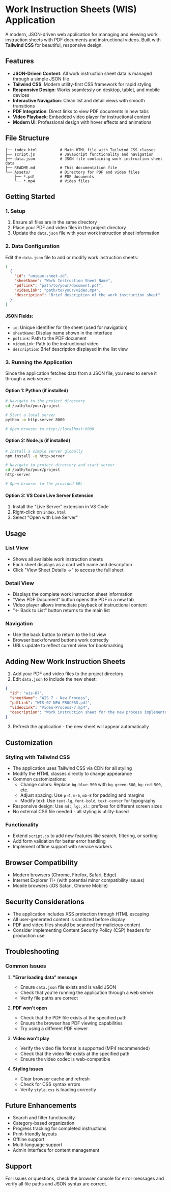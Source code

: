 # Work Instruction Sheets (WIS) Application

A modern, JSON-driven web application for managing and viewing work instruction sheets with PDF documents and instructional videos. Built with **Tailwind CSS** for beautiful, responsive design.

## Features

- **JSON-Driven Content**: All work instruction sheet data is managed through a simple JSON file
- **Tailwind CSS**: Modern utility-first CSS framework for rapid styling
- **Responsive Design**: Works seamlessly on desktop, tablet, and mobile devices
- **Interactive Navigation**: Clean list and detail views with smooth transitions
- **PDF Integration**: Direct links to view PDF documents in new tabs
- **Video Playback**: Embedded video player for instructional content
- **Modern UI**: Professional design with hover effects and animations

## File Structure

```
├── index.html          # Main HTML file with Tailwind CSS classes
├── script.js           # JavaScript functionality and navigation
├── data.json           # JSON file containing work instruction sheet data
├── README.md           # This documentation file
└── Assets/             # Directory for PDF and video files
    ├── *.pdf           # PDF documents
    └── *.mp4           # Video files
```

## Getting Started

### 1. Setup
1. Ensure all files are in the same directory
2. Place your PDF and video files in the project directory
3. Update the `data.json` file with your work instruction sheet information

### 2. Data Configuration

Edit the `data.json` file to add or modify work instruction sheets:

```json
[
  {
    "id": "unique-sheet-id",
    "sheetName": "Work Instruction Sheet Name",
    "pdfLink": "path/to/your/document.pdf",
    "videoLink": "path/to/your/video.mp4",
    "description": "Brief description of the work instruction sheet"
  }
]
```

#### JSON Fields:
- `id`: Unique identifier for the sheet (used for navigation)
- `sheetName`: Display name shown in the interface
- `pdfLink`: Path to the PDF document
- `videoLink`: Path to the instructional video
- `description`: Brief description displayed in the list view

### 3. Running the Application

Since the application fetches data from a JSON file, you need to serve it through a web server:

#### Option 1: Python (if installed)
```bash
# Navigate to the project directory
cd /path/to/your/project

# Start a local server
python -m http.server 8000

# Open browser to http://localhost:8000
```

#### Option 2: Node.js (if installed)
```bash
# Install a simple server globally
npm install -g http-server

# Navigate to project directory and start server
cd /path/to/your/project
http-server

# Open browser to the provided URL
```

#### Option 3: VS Code Live Server Extension
1. Install the "Live Server" extension in VS Code
2. Right-click on `index.html`
3. Select "Open with Live Server"

## Usage

### List View
- Shows all available work instruction sheets
- Each sheet displays as a card with name and description
- Click "View Sheet Details →" to access the full sheet

### Detail View
- Displays the complete work instruction sheet information
- "View PDF Document" button opens the PDF in a new tab
- Video player allows immediate playback of instructional content
- "← Back to List" button returns to the main list

### Navigation
- Use the back button to return to the list view
- Browser back/forward buttons work correctly
- URLs update to reflect current view for bookmarking

## Adding New Work Instruction Sheets

1. Add your PDF and video files to the project directory
2. Edit `data.json` to include the new sheet:

```json
{
  "id": "wis-07",
  "sheetName": "WIS 7 - New Process",
  "pdfLink": "WIS-07-NEW-PROCESS.pdf",
  "videoLink": "Video-Process-7.mp4",
  "description": "Work instruction sheet for the new process implementation"
}
```

3. Refresh the application - the new sheet will appear automatically

## Customization

### Styling with Tailwind CSS
- The application uses Tailwind CSS via CDN for all styling
- Modify the HTML classes directly to change appearance
- Common customizations:
  - Change colors: Replace `bg-blue-500` with `bg-green-500`, `bg-red-500`, etc.
  - Adjust spacing: Use `p-4`, `m-6`, `mb-8` for padding and margins
  - Modify text: Use `text-lg`, `font-bold`, `text-center` for typography
- Responsive design: Use `md:`, `lg:`, `xl:` prefixes for different screen sizes
- No external CSS file needed - all styling is utility-based

### Functionality
- Extend `script.js` to add new features like search, filtering, or sorting
- Add form validation for better error handling
- Implement offline support with service workers

## Browser Compatibility

- Modern browsers (Chrome, Firefox, Safari, Edge)
- Internet Explorer 11+ (with potential minor compatibility issues)
- Mobile browsers (iOS Safari, Chrome Mobile)

## Security Considerations

- The application includes XSS protection through HTML escaping
- All user-generated content is sanitized before display
- PDF and video files should be scanned for malicious content
- Consider implementing Content Security Policy (CSP) headers for production use

## Troubleshooting

### Common Issues

1. **"Error loading data" message**
   - Ensure `data.json` file exists and is valid JSON
   - Check that you're running the application through a web server
   - Verify file paths are correct

2. **PDF won't open**
   - Check that the PDF file exists at the specified path
   - Ensure the browser has PDF viewing capabilities
   - Try using a different PDF viewer

3. **Video won't play**
   - Verify the video file format is supported (MP4 recommended)
   - Check that the video file exists at the specified path
   - Ensure the video codec is web-compatible

4. **Styling issues**
   - Clear browser cache and refresh
   - Check for CSS syntax errors
   - Verify `style.css` is loading correctly

## Future Enhancements

- Search and filter functionality
- Category-based organization
- Progress tracking for completed instructions
- Print-friendly layouts
- Offline support
- Multi-language support
- Admin interface for content management

## Support

For issues or questions, check the browser console for error messages and verify all file paths and JSON syntax are correct.